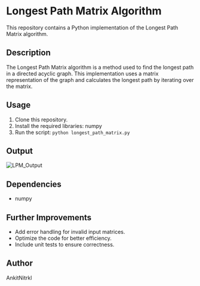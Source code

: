 # Longest Path Matrix Algorithm

This repository contains a Python implementation of the Longest Path Matrix algorithm.

## Description

The Longest Path Matrix algorithm is a method used to find the longest path in a directed acyclic graph. This implementation uses a matrix representation of the graph and calculates the longest path by iterating over the matrix.

## Usage

1. Clone this repository.
2. Install the required libraries: numpy
3. Run the script: `python longest_path_matrix.py`

## Output

![LPM_Output](https://github.com/AnkitNitrkl/longest-path-matrix/assets/159608076/ed15481f-98c1-4971-8811-b076992ddb1d)


## Dependencies

- numpy

## Further Improvements

- Add error handling for invalid input matrices.
- Optimize the code for better efficiency.
- Include unit tests to ensure correctness.

## Author

AnkitNitrkl
